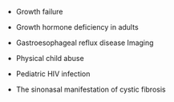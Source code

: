 - Growth failure

- Growth hormone deficiency in adults

- Gastroesophageal reflux disease Imaging

- Physical child abuse

- Pediatric HIV infection

- The sinonasal manifestation of cystic fibrosis